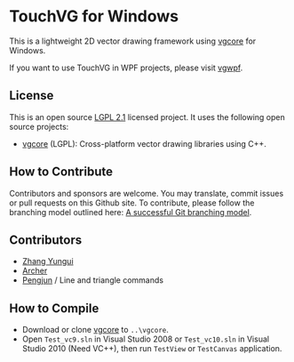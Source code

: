# TouchVG for Windows

This is a lightweight 2D vector drawing framework using [vgcore](https://github.com/rhcad/vgcore) for Windows.

If you want to use TouchVG in WPF projects, please visit [vgwpf](https://github.com/rhcad/vgwpf).

## License

This is an open source [LGPL 2.1](LICENSE.md) licensed project. It uses the following open source projects:

- [vgcore](https://github.com/rhcad/vgcore) (LGPL): Cross-platform vector drawing libraries using C++.

## How to Contribute

Contributors and sponsors are welcome. You may translate, commit issues or pull requests on this Github site.
To contribute, please follow the branching model outlined here: [A successful Git branching model](http://nvie.com/posts/a-successful-git-branching-model/).

## Contributors

- [Zhang Yungui](https://github.com/rhcad)
- [Archer](https://github.com/a7ch3r)
- [Pengjun](https://github.com/pengjun) / Line and triangle commands

## How to Compile

- Download or clone [vgcore](https://github.com/rhcad/vgcore) to `..\vgcore`.
- Open `Test_vc9.sln` in Visual Studio 2008 or `Test_vc10.sln` in Visual Studio 2010 (Need VC++), then run `TestView` or `TestCanvas` application.
